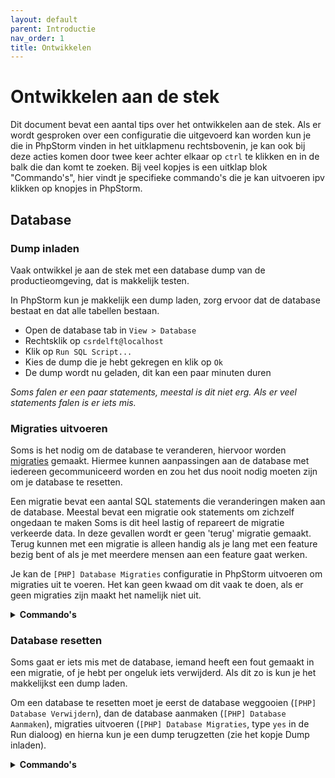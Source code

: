```yaml
---
layout: default
parent: Introductie
nav_order: 1
title: Ontwikkelen
---
```


# Ontwikkelen aan de stek

Dit document bevat een aantal tips over het ontwikkelen aan de stek. Als er wordt gesproken over een configuratie die uitgevoerd kan worden kun je die in PhpStorm vinden in het uitklapmenu rechtsbovenin, je kan ook bij deze acties komen door twee keer achter elkaar op `ctrl` te klikken en in de balk die dan komt te zoeken. Bij veel kopjes is een uitklap blok "Commando's", hier vindt je specifieke commando's die je kan uitvoeren ipv klikken op knopjes in PhpStorm.

## Database

### Dump inladen

Vaak ontwikkel je aan de stek met een database dump van de productieomgeving, dat is makkelijk testen.

In PhpStorm kun je makkelijk een dump laden, zorg ervoor dat de database bestaat en dat alle tabellen bestaan.

* Open de database tab in `View > Database`
* Rechtsklik op `csrdelft@localhost`
* Klik op `Run SQL Script...`
* Kies de dump die je hebt gekregen en klik op `Ok`
* De dump wordt nu geladen, dit kan een paar minuten duren

_Soms falen er een paar statements, meestal is dit niet erg. Als er veel statements falen is er iets mis._

### Migraties uitvoeren

Soms is het nodig om de database te veranderen, hiervoor worden [migraties](../deploy/migraties.md) gemaakt. Hiermee kunnen aanpassingen aan de database met iedereen gecommuniceerd worden en zou het dus nooit nodig moeten zijn om je database te resetten.

Een migratie bevat een aantal SQL statements die veranderingen maken aan de database. Meestal bevat een migratie ook statements om zichzelf ongedaan te maken Soms is dit heel lastig of repareert de migratie verkeerde data. In deze gevallen wordt er geen 'terug' migratie gemaakt. Terug kunnen met een migratie is alleen handig als je lang met een feature bezig bent of als je met meerdere mensen aan een feature gaat werken.

Je kan de `[PHP] Database Migraties` configuratie in PhpStorm uitvoeren om migraties uit te voeren. Het kan geen kwaad om dit vaak te doen, als er geen migraties zijn maakt het namelijk niet uit.

<details>
<summary><strong>Commando's</strong></summary>

<pre>
php bin/console doctrine:migrations:migrate
</pre>

</details>

### Database resetten

Soms gaat er iets mis met de database, iemand heeft een fout gemaakt in een migratie, of je hebt per ongeluk iets verwijderd. Als dit zo is kun je het makkelijkst een dump laden.

Om een database te resetten moet je eerst de database weggooien (`[PHP] Database Verwijdern`), dan de database aanmaken (`[PHP] Database Aanmaken`), migraties uitvoeren (`[PHP] Database Migraties`, type `yes` in de Run dialoog) en hierna kun je een dump terugzetten (zie het kopje Dump inladen).


<details>
<summary><strong>Commando's</strong></summary>

De volgende commando's kun je in de commandline uitvoeren:

<pre>
php bin/console doctrine:database:drop --force
php bin/console doctrine:database:create
php bin/console doctrine:migrations:migrate
# Op windows met wampserver staat mysql.exe in
# C:\wamp64\bin\mariadb\mariadb10.3.23\bin\
mysql -u root -p csrdelft -e "source dump.sql"
</pre>

</details>
